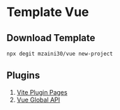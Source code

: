 # Template Vue

## Download Template

```bash
npx degit mzaini30/vue new-project
```

## Plugins

1. [Vite Plugin Pages](https://github.com/hannoeru/vite-plugin-pages)
1. [Vue Global API](https://www.npmjs.com/package/vue-global-api)